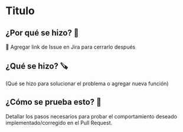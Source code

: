 # Titulo

## ¿Por qué se hizo? 🥸

🔗 Agregar link de Issue en Jira para cerrarlo después

## ¿Qué se hizo? 🪚

(Qué se hizo para solucionar el problema o agregar nueva función)


## ¿Cómo se prueba esto? 🧪

Detallar los pasos necesarios para probar el comportamiento deseado implementado/corregido en el Pull Request.